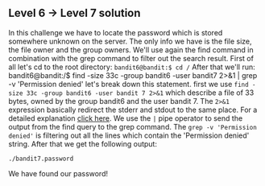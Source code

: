 ## Level 6 -> Level 7 solution
In this challenge we have to locate the password which is stored somewhere unknown on the server.
The only info we have is the file size, the file owner and the group owners.
We'll use again the find command in combination with the grep command to filter out the search result.
First of all let's cd to the root directory:
`bandit6@bandit:$ cd /`
After that we'll run:
    bandit6@bandit:/$ find -size 33c -group bandit6 -user bandit7 2>&1 | grep -v 'Permission denied'
let's break down this statement.
first we use `find -size 33c -group bandit6 -user bandit 7 2>&1` which describe a file of 33 bytes, owned by the group bandit6 and the user bandit 7. The `2>&1` expression basically redirect the stderr and stdout to the same place.
For a detailed explanation [click here](https://www.brianstorti.com/understanding-shell-script-idiom-redirect/).
We use the `|` pipe operator to send the output from the find query to the grep command.
The `grep -v 'Permission denied'` is filtering out all the lines which contain the 'Permission denied' string.
After that we get the following output:

    ./bandit7.password
We have found our password!

